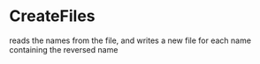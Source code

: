 # CreateFiles

 reads the names from the file, and writes a new file for each name containing the reversed name 
